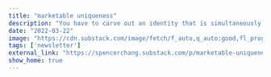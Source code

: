 ```yaml
---
title: "marketable uniqueness"
description: "You have to carve out an identity that is simultaneously unique and marketable to society."
date: "2022-03-22"
image: "https://cdn.substack.com/image/fetch/f_auto,q_auto:good,fl_progressive:steep/https%3A%2F%2Fbucketeer-e05bbc84-baa3-437e-9518-adb32be77984.s3.amazonaws.com%2Fpublic%2Fimages%2F0d12e6ae-c34e-4113-abf3-5d08f8446c91_2602x1616.png"
tags: ['newsletter']
external_link: "https://spencerchang.substack.com/p/marketable-uniqueness"
show_home: true
---
```

